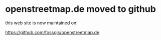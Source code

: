 # openstreetmap.de moved to github

this web site is now maintained on:

https://github.com/fossgis/openstreetmap.de

